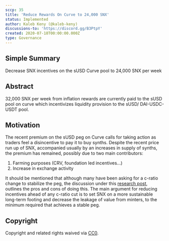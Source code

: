 ```yaml
---
sccp: 35
title: 'Reduce Rewards On Curve to 24,000 SNX'
status: Implemented
author: Kaleb Keny (@kaleb-keny)
discussions-to: 'https://discord.gg/B3PtpY'
created: 2020-07-18T00:00:00.000Z
type: Governance
---
```


## Simple Summary
<!--"If you can't explain it simply, you don't understand it well enough." Provide a simplified and layman-accessible explanation of the SCCP.-->
Decrease SNX incentives on the sUSD Curve pool to 24,000 SNX per week

## Abstract
<!--A short (~200 word) description of the variable change proposed.-->
32,000 SNX per week from inflation rewards are currently paid to the sUSD pool on curve which incentivizes liquidity provision to the sUSD/ DAI-USDC-USDT pool.

## Motivation
<!--The motivation is critical for SCCPs that want to update variables within Synthetix. It should clearly explain why the existing variable is not incentive aligned. SCCP submissions without sufficient motivation may be rejected outright.-->
The recent premium on the sUSD peg on Curve calls for taking action as traders feel a disincentive to pay it to buy synths. 
Despite the recent  price run up of SNX, accompanied usually by an increases in supply of synths, the premium has remained, possibly due to two main contributors: 
1) Farming purposes (CRV, foundation led incentives...)
2) Increase in exchange activity

It should be mentioned that although many have been asking for a c-ratio change to stabilize the peg, the discussion under this [research post](https://research.synthetix.io/t/decreasing-c-ratio-vs-decreasing-snx-rewards/91), outlines the pros and cons of doing this.
The main argument for reducing incentives ahead of any c-ratio cut is to set SNX on a more sustainable long-term footing and decrease the leakage of value from minters, to the minimum required that achieves a stable peg.


## Copyright
Copyright and related rights waived via [CC0](https://creativecommons.org/publicdomain/zero/1.0/).
